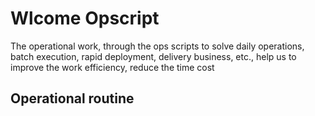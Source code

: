 # Wlcome Opscript

The operational work, through the ops scripts to solve daily operations, batch execution, rapid deployment, delivery business, etc., help us to improve the work efficiency, reduce the time cost

## Operational routine
	
